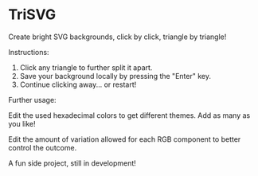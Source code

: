 # TriSVG
Create bright SVG backgrounds, click by click, triangle by triangle!

Instructions:
1. Click any triangle to further split it apart.
2. Save your background locally by pressing the "Enter" key.
3. Continue clicking away... or restart!

Further usage:

Edit the used hexadecimal colors to get different themes. Add as many as you like!

Edit the amount of variation allowed for each RGB component to better control the outcome. 

A fun side project, still in development!
